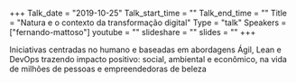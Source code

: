 +++
Talk_date = "2019-10-25"
Talk_start_time = ""
Talk_end_time = ""
Title = "Natura e o contexto da transformação digital"
Type = "talk"
Speakers = ["fernando-mattoso"]
youtube = ""
slideshare = ""
slides = ""
+++

Iniciativas centradas no humano e baseadas em abordagens Ágil, Lean e DevOps trazendo impacto positivo: social, ambiental e econômico, na vida de milhões de pessoas e empreendedoras de beleza
